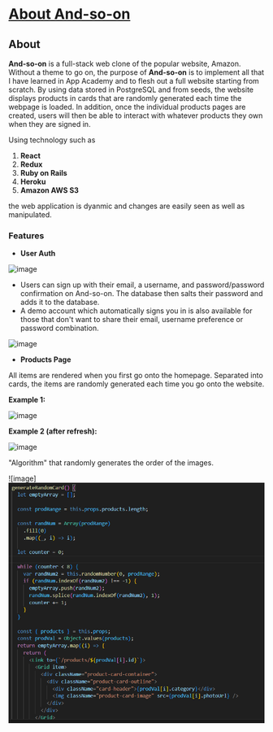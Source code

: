 # [About And-so-on](https://and-so-on.herokuapp.com/#/)

## About

**And-so-on** is a full-stack web clone of the popular website, Amazon. Without a theme to go on, the purpose of **And-so-on** is to implement all that I have learned in App Academy and to flesh out a full website starting from scratch. By using data stored in PostgreSQL and from seeds, the website displays products in cards that are randomly generated each time the webpage is loaded. In addition, once the individual products pages are created, users will then be able to interact with whatever products they own when they are signed in.

Using technology such as

1. **React**
2. **Redux**
3. **Ruby on Rails**
4. **Heroku**
5. **Amazon AWS S3**

the web application is dyanmic and changes are easily seen as well as manipulated.

### Features

- **User Auth**

![image](https://user-images.githubusercontent.com/70042048/119146901-17223a80-ba19-11eb-9951-3026f071ec31.png)

- Users can sign up with their email, a username, and password/password confirmation on And-so-on. The database then salts their password and adds it to the database.
- A demo account which automatically signs you in is also available for those that don't want to share their email, username preference or password combination.

![image](https://user-images.githubusercontent.com/70042048/119147464-9dd71780-ba19-11eb-96dd-4b3892799181.png)

- **Products Page**

All items are rendered when you first go onto the homepage. Separated into cards, the items are randomly generated each time you go onto the website.

**Example 1:**

![image](https://user-images.githubusercontent.com/70042048/119147881-fd352780-ba19-11eb-9681-321ec1af0fa8.png)

**Example 2 (after refresh):**

![image](https://user-images.githubusercontent.com/70042048/119147966-0cb47080-ba1a-11eb-80df-8bc6adeef389.png)

"Algorithm" that randomly generates the order of the images.

![image]![alt text](image.png)
